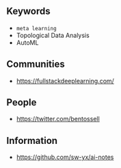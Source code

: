## Keywords

- `meta learning`
- Topological Data Analysis
- AutoML

## Communities

- https://fullstackdeeplearning.com/

## People

- https://twitter.com/bentossell

## Information

- https://github.com/sw-yx/ai-notes
